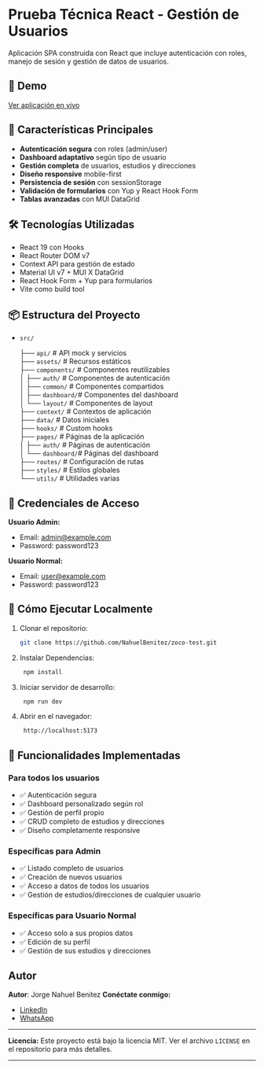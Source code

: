 # Prueba Técnica React - Gestión de Usuarios

Aplicación SPA construida con React que incluye autenticación con roles, manejo de sesión y gestión de datos de usuarios.

## 🚀 Demo

[Ver aplicación en vivo](https://zoco-test-2c6y6103d-nahuel-benitezs-projects.vercel.app/) 

## 📌 Características Principales

- **Autenticación segura** con roles (admin/user)
- **Dashboard adaptativo** según tipo de usuario
- **Gestión completa** de usuarios, estudios y direcciones
- **Diseño responsive** mobile-first
- **Persistencia de sesión** con sessionStorage
- **Validación de formularios** con Yup y React Hook Form
- **Tablas avanzadas** con MUI DataGrid

## 🛠 Tecnologías Utilizadas

- React 19 con Hooks
- React Router DOM v7
- Context API para gestión de estado
- Material UI v7 + MUI X DataGrid
- React Hook Form + Yup para formularios
- Vite como build tool

## 📦 Estructura del Proyecto
- `src/`

  ├── `api/`          # API mock y servicios  
  ├── `assets/`       # Recursos estáticos  
  ├── `components/`   # Componentes reutilizables  
  │   ├── `auth/`     # Componentes de autenticación  
  │   ├── `common/`   # Componentes compartidos  
  │   ├── `dashboard/`# Componentes del dashboard  
  │   └── `layout/`   # Componentes de layout  
  ├── `context/`      # Contextos de aplicación  
  ├── `data/`         # Datos iniciales  
  ├── `hooks/`        # Custom hooks  
  ├── `pages/`        # Páginas de la aplicación  
  │   ├── `auth/`     # Páginas de autenticación  
  │   └── `dashboard/`# Páginas del dashboard  
  ├── `routes/`       # Configuración de rutas  
  ├── `styles/`       # Estilos globales  
  └── `utils/`        # Utilidades varias


## 🔑 Credenciales de Acceso

**Usuario Admin:**
- Email: admin@example.com
- Password: password123

**Usuario Normal:**
- Email: user@example.com
- Password: password123

## 🚀 Cómo Ejecutar Localmente

1. Clonar el repositorio:
   ```bash
   git clone https://github.com/NahuelBenitez/zoco-test.git

2. Instalar Dependencias:
   ```bash
    npm install
3. Iniciar servidor de desarrollo:
   ```bash
    npm run dev

4. Abrir en el navegador:
   ```bash
    http://localhost:5173
## 🌟 Funcionalidades Implementadas

### Para todos los usuarios
- ✅ Autenticación segura 
- ✅ Dashboard personalizado según rol  
- ✅ Gestión de perfil propio  
- ✅ CRUD completo de estudios y direcciones  
- ✅ Diseño completamente responsive  

### Específicas para Admin
- ✅ Listado completo de usuarios  
- ✅ Creación de nuevos usuarios  
- ✅ Acceso a datos de todos los usuarios  
- ✅ Gestión de estudios/direcciones de cualquier usuario  

### Específicas para Usuario Normal
- ✅ Acceso solo a sus propios datos  
- ✅ Edición de su perfil  
- ✅ Gestión de sus estudios y direcciones  


##  Autor
**Autor**: Jorge Nahuel Benitez
**Conéctate conmigo:**

- [LinkedIn](https://www.linkedin.com/in/nahuel-benitez-55b7601a4/) 
- [WhatsApp](https://wa.me/+5493814427415) 

---

**Licencia:**
Este proyecto está bajo la licencia MIT. Ver el archivo `LICENSE` en el repositorio para más detalles.

---

